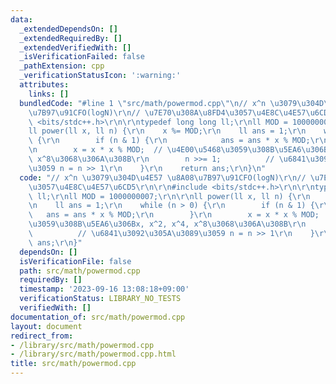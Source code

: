 ```yaml
---
data:
  _extendedDependsOn: []
  _extendedRequiredBy: []
  _extendedVerifiedWith: []
  _isVerificationFailed: false
  _pathExtension: cpp
  _verificationStatusIcon: ':warning:'
  attributes:
    links: []
  bundledCode: "#line 1 \"src/math/powermod.cpp\"\n// x^n \u3079\u304D\u4E57 \u8A08\
    \u7B97\u91CFO(logN)\r\n// \u7E70\u308A\u8FD4\u3057\u4E8C\u4E57\u6CD5\r\n\r\n#include\
    \ <bits/stdc++.h>\r\n\r\ntypedef long long ll;\r\nll MOD = 1000000007;\r\n\r\n\
    ll power(ll x, ll n) {\r\n    x %= MOD;\r\n    ll ans = 1;\r\n    while (n > 0)\
    \ {\r\n        if (n & 1) {\r\n            ans = ans * x % MOD;\r\n        }\r\
    \n        x = x * x % MOD;  // \u4E00\u5468\u3059\u308B\u5EA6\u306Bx, x^2, x^4,\
    \ x^8\u3068\u306A\u308B\r\n        n >>= 1;          // \u6841\u3092\u305A\u3089\
    \u3059 n = n >> 1\r\n    }\r\n    return ans;\r\n}\n"
  code: "// x^n \u3079\u304D\u4E57 \u8A08\u7B97\u91CFO(logN)\r\n// \u7E70\u308A\u8FD4\
    \u3057\u4E8C\u4E57\u6CD5\r\n\r\n#include <bits/stdc++.h>\r\n\r\ntypedef long long\
    \ ll;\r\nll MOD = 1000000007;\r\n\r\nll power(ll x, ll n) {\r\n    x %= MOD;\r\
    \n    ll ans = 1;\r\n    while (n > 0) {\r\n        if (n & 1) {\r\n         \
    \   ans = ans * x % MOD;\r\n        }\r\n        x = x * x % MOD;  // \u4E00\u5468\
    \u3059\u308B\u5EA6\u306Bx, x^2, x^4, x^8\u3068\u306A\u308B\r\n        n >>= 1;\
    \          // \u6841\u3092\u305A\u3089\u3059 n = n >> 1\r\n    }\r\n    return\
    \ ans;\r\n}"
  dependsOn: []
  isVerificationFile: false
  path: src/math/powermod.cpp
  requiredBy: []
  timestamp: '2023-09-16 13:08:18+09:00'
  verificationStatus: LIBRARY_NO_TESTS
  verifiedWith: []
documentation_of: src/math/powermod.cpp
layout: document
redirect_from:
- /library/src/math/powermod.cpp
- /library/src/math/powermod.cpp.html
title: src/math/powermod.cpp
---
```

